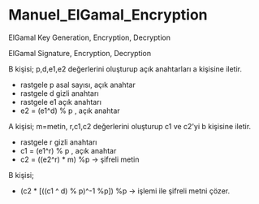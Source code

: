# Manuel_ElGamal_Encryption
ElGamal Key Generation, Encryption, Decryption

ElGamal Signature, Encryption, Decryption

B kişisi; p,d,e1,e2 değerlerini oluşturup açık anahtarları a kişisine iletir.

- rastgele p asal sayısı, açık anahtar
- rastgele d gizli anahtarı
- rastgele e1 açık anahtarı
- e2 = (e1^d) % p , açık anahtar


A kişisi; m=metin, r,c1,c2 değerlerini oluşturup c1 ve c2'yi b kişisine iletir.

- rastgele r gizli anahtarı
- c1 = (e1^r) % p , açık anahtar
- c2 = ((e2^r) * m) %p -> şifreli metin


B kişisi;

- (c2 * [((c1 ^ d) % p)^-1 %p]) %p -> işlemi ile şifreli metni çözer.
